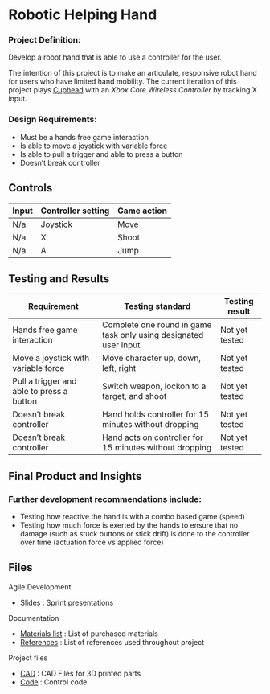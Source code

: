 # Robotic Helping Hand

### Project Definition:
Develop a robot hand that is able to use a controller for the user. 

The intention of this project is to make an articulate, responsive robot hand for users who have limited hand mobility. 
The current iteration of this project plays [Cuphead](https://www.gog.com/game/cuphead) with an *Xbox Core Wireless Controller* by tracking X input. 

### Design Requirements:
- Must be a hands free game interaction 
- Is able to move a joystick with variable force
- Is able to pull a trigger and able to press a button
- Doesn’t break controller

## Controls
| Input | Controller setting | Game action |
| --- | --- | --- |
| N/a | Joystick | Move |
| N/a | X | Shoot |
| N/a | A | Jump |

## Testing and Results

| Requirement  | Testing standard | Testing result |
| --- | --- | --- |
| Hands free game interaction  | Complete one round in game task only using designated user input | Not yet tested |
| Move a joystick with variable force  | Move character up, down, left, right | Not yet tested |
| Pull a trigger and able to press a button  | Switch weapon, lockon to a target, and shoot  | Not yet tested |
| Doesn’t break controller | Hand holds controller for 15 minutes without dropping  | Not yet tested |
| Doesn’t break controller | Hand acts on controller for 15 minutes without dropping  | Not yet tested |

## Final Product and Insights

### Further development recommendations include: 
- Testing how reactive the hand is with a combo based game (speed)
- Testing how much force is exerted by the hands to ensure that no damage (such as stuck buttons or stick drift) is done to the controller over time (actuation force vs applied force)

## Files
Agile Development
- [Slides](slides/) :  Sprint presentations

Documentation
- [Materials list](docs/) : List of purchased materials
- [References](docs/) : List of references used throughout project

Project files
- [CAD](CAD/) : CAD Files for 3D printed parts
- [Code](code/) : Control code



